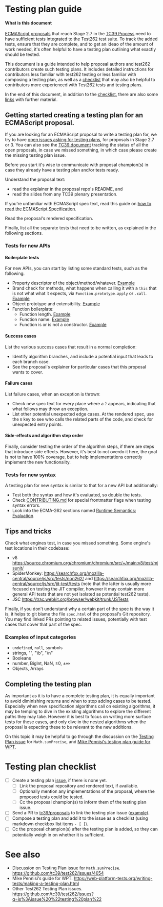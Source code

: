 # Testing plan guide

#### What is this document

[ECMAScript proposals](https://github.com/tc39/proposals/) that reach Stage 2.7 in the [TC39 Process](https://tc39.es/process-document/) need to have sufficient tests integrated to the Test262 test suite. To track the added tests, ensure that they are complete, and to get an ideao of the amount of work needed, it's often helpful to have a testing plan outlining what exactly should be tested.

This document is a guide intended to help proposal authors and test262 contributors create such testing plans. It includes detailed instructions for contributors less familiar with test262 testing or less familiar with composing a testing plan, as well as a [checklist](./#testing-plan-checklist) that may also be helpful to contributors more experienced with Test262 tests and testing plans.

In the end of this document, in addition to the [checklist](./#testing-plan-checklist), there are also some [links](./#see-also) with further material.


## Getting started creating a testing plan for an ECMAScript proposal.

If you are looking for an ECMAScript proposal to write a testing plan for, we try to have [open issues asking for testing plans](https://github.com/tc39/test262/issues?q=is%3Aissue+is%3Aopen+testing+plan), for proposals in Stage 2.7 or 3. You can also see the [TC39 document](https://github.com/tc39/proposals/) tracking the status of all the open proposals, in case we missed something, in which case please create the missing testing plan issue.

Before you start it's wise to communicate with proposal champion(s) in case they already have a testing plan and/or tests ready.

Understand the proposal text:

- read the explainer in the proposal repo's README, and
- read the slides from any TC39 plenary presentation.

If you're unfamiliar with ECMAScript spec text, read this guide on [how to read the ECMAScript Specification](https://timothygu.me/es-howto/).

Read the proposal's rendered specification.

Finally, list all the separate tests that need to be written, as explained in the following sections.

### Tests for new APIs

#### Boilerplate tests

For new APIs, you can start by listing some standard tests, such as the following.

- Property descriptor of the object/method/whatever. [Example](https://github.com/tc39/test262/blob/main/test/built-ins/String/prototype/at/prop-desc.js)
- Brand check for methods, what happens when calling it with a `this` that is not what what it expects, via `Function.prototype.apply` or `.call`. [Example](https://github.com/tc39/test262/blob/main/test/intl402/ListFormat/prototype/format/branding.js)
- Object prototype and extensibility. [Example](https://github.com/tc39/test262/blob/main/test/built-ins/Temporal/Instant/builtin.js)
- Function boilerplate:
  + Function length. [Example](https://github.com/tc39/test262/blob/main/test/built-ins/String/prototype/at/length.js)
  + Function name. [Example](https://github.com/tc39/test262/blob/main/test/built-ins/String/prototype/at/name.js)
  + Function is or is not a constructor. [Example](https://github.com/tc39/test262/blob/main/test/built-ins/Number/isNaN/not-a-constructor.js)

#### Success cases

List the various success cases that result in a normal completion:

- Identify algorithm branches, and include a potential input that leads to each branch case.
- See the proposal's explainer for particular cases that this proposal wants to cover.

#### Failure cases

List failure cases, when an exception is thrown:

- Check new spec text for every place where a `?` appears, indicating that what follows may throw an exception.
- List other potential unexpected edge cases. At the rendered spec, use the `U` key to see who calls the related parts of the code, and check for unexpected entry points.

#### Side-effects and algorithm step order

Finally, consider testing the order of the algorithm steps, if there are steps that introduce side effects. However, it's best to not overdo it here, the goal is not to have 100% coverage, but to help implementations correctly implement the new functionality.

### Tests for new syntax

A testing plan for new syntax is similar to that for a new API but additionally:

- Test both the syntax and how it's evaluated, so double the tests.
- Check [CONTRIBUTING.md](https://github.com/tc39/test262/blob/main/CONTRIBUTING.md) for special frontmatter flags when testing syntax errors.
- Look into the ECMA-262 sections named [Runtime Semantics: Evaluation](https://tc39.es/ecma262/#sec-array-initializer-runtime-semantics-evaluation).

## Tips and tricks

Check what engines test, in case you missed something. Some engine's test locations in their codebase:

- v8 https://source.chromium.org/chromium/chromium/src/+/main:v8/test/mjsunit/
- SpiderMonkey: https://searchfox.org/mozilla-central/source/js/src/tests/non262/ and https://searchfox.org/mozilla-central/source/js/src/jit-test/tests (note that the latter is usually more focused on testing the JIT compiler, however it may contain more general API tests that are not yet isolated as potential test262 tests).
- JSC https://trac.webkit.org/browser/webkit/trunk/JSTests

Finally, if you don't understand why a certain part of the spec is the way it is, it helps to git blame the file `spec.html` of the proposal's Git repository. You may find linked PRs pointing to related issues, potentially with test cases that cover that part of the spec.

### Examples of input categories

- `undefined`, `null`, symbols
- strings, "", "\b", "\n"
- Booleans
- number, BigInt, NaN, ±0, ±∞
- Objects, Arrays

## Completing the testing plan

As important as it is to have a complete testing plan, it is equally important to avoid diminishing returns and when to stop adding cases to be tested. Especially when new specification algorithms call on existing algorithms, it may be temping to dive in the existing algorithms to explore the different paths they may take. However it is best to focus on writing more surface tests for these cases, and only dive in the nested algorithms when the proposal is expecting these to be relevant to the new additions.

On this topic it may be helpful to go through the discussion on the [Testing Plan issue](https://github.com/tc39/test262/issues/4054) for `Math.sumPrecise`, and [Mike Pennisi's testing plan guide for WPT](https://web-platform-tests.org/writing-tests/making-a-testing-plan.html).

# Testing plan checklist

- [ ] Create a testing plan [issue](https://github.com/tc39/test262/issues), if there is none yet.
  + [ ] Link the proposal repository and rendered text, if available.
  + [ ] Optionally mention any implementations of the proposal, where the proposed tests could be tested.
  + [ ] Cc the proposal champion(s) to inform them of the testing plan issue.
- [ ] Send a PR to [tc39/proposals](https://github.com/tc39/proposals/) to link the testing plan issue ([example](https://github.com/tc39/proposals/pull/533)).
- [ ] Compose a testing plan and add it to the issue as a checklist (using markdown checkbox list items `- [ ]`).
- [ ] Cc the proposal champion(s) after the testing plan is added, so they can potentially weigh in on whether it is sufficient.

# See also

- Discussion on Testing Plan issue for `Math.sumPrecise`. https://github.com/tc39/test262/issues/4054
- Mike Pennisi's guide for WPT. https://web-platform-tests.org/writing-tests/making-a-testing-plan.html
- Other Test262 Testing Plan issues. https://github.com/tc39/test262/issues?q=is%3Aissue%20%22testing%20plan%22
